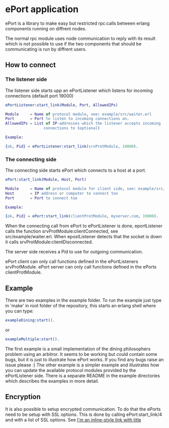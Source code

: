 # ePort application

ePort is a library to make easy but restricted rpc:calls between erlang components
running on diffrent nodes.

The normal rpc module uses node communication to reply with its result which is
not possible to use if the two components that should be communicating is run by
diffrent users.

## How to connect

### The listener side
The listener side starts upp an ePortListener which listens for incoming
connections (default port 19000)

```erlang
ePortListener:start_link(Module, Port, AllowedIPs)

Module     = Name of protocol module, see: example/src/waiter.erl
Port       = Port to listen to incoming connections on.
AllowedIPs = List of IP-addresses which the listener accepts incoming
                 connections to (optional)

Example:

{ok, Pid} = ePortListener:start_link(srvProtModule, 19000).
```

### The connecting side
The connecting side starts ePort which connects to a host at a port.

```erlang
ePort:start_link(Module, Host, Port)

Module     = Name of protocol module for client side, see: example/src/philosopher.erl
Host       = IP address or computer to connect too
Port       = Port to connect too

Example:

{ok, Pid} = ePort:start_link(clientProtModule, myserver.com, 19000).
```

When the connecting call from ePort to ePortListener is done, eportListener
calls the function srvProtModule:clientConnected, see src/example/waiter.erl. When
epostListener detects that the socket is down it calls srvProtModule:clientDisconnected.

The server side receives a Pid to use for outgoing communication.

ePort client can only call functions defined in the ePortListeners srvProtModule.
ePort server can only call functions defined in the ePorts clientProtModule.

## Example

There are two examples in the example folder. To run the example just type in 'make' in
root folder of the repository, this starts an erlang shell where you can type:

```erlang
exampleDining:start().
```
or
```erlang
exampleMultiple:start().
```

The first example is a small implementation of the dining philosophers problem using an arbitror.
It seems to be working but could contain some bugs, but it is just to illustrate how ePort works.
If you find any bugs raise an issue please :)
The other example is a simpler example and illustrates how you can update the available protocol
modules provided by the ePortListener side.
There is a separate README in the example directories which describes the examples in more detail.

## Encryption

It is also possible to setup encrypted communication. To do that the ePorts need to be setup
with SSL options. This is done by calling ePort:start_link/4 and with a list of SSL options.
See [I'm an inline-style link with title](http://erlang.org/doc/man/ssl.html "Erlang SSL")
